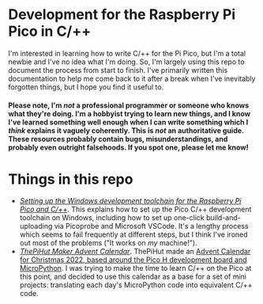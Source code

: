 # Development for the Raspberry Pi Pico in C/++

I'm interested in learning how to write C/++ for the Pi Pico, but I'm a total newbie and I've no idea what I'm doing.  So, I'm largely using this repo to document the process from start to finish.  I've primarily written this documentation to help me come back to it after a break when I've inevitably forgotten things, but I hope you find it useful to.

#### Please note, I'm *not* a professional programmer or someone who knows what they're doing.  I'm a hobbyist trying to learn new things, and I know I've learned something well enough when I can write something which I *think* explains it vaguely coherently.  This is *not* an authoritative guide.  These resources probably contain bugs, misunderstandings, and probably even outright falsehoods.  If you spot one, please let me know! ####  

# Things in this repo
* [*Setting up the Windows development toolchain for the Raspberry Pi Pico and C/++*](https://github.com/UnfinishedStuff/C-Development-for-Raspberry-Pi-Pico/blob/main/Setting-up-the-Windows-toolchain/Readme.md).  This explains how to set up the Pico C/++ development toolchain on Windows, including how to set up one-click build-and-uploading via Picoprobe and Microsoft VSCode.  It's a lengthy process which seems to fail frequently at different steps, but I think I've ironed out most of the problems ("It works on *my* machine!").
* [*ThePiHut Maker Advent Calendar*](https://github.com/UnfinishedStuff/C-Development-for-Raspberry-Pi-Pico/tree/main/Maker_Advent_Calendar).  ThePiHut made an [Advent Calendar for Christmas 2022, based around the Pico H development board and MicroPython](https://thepihut.com/products/maker-advent-calendar-includes-raspberry-pi-pico-h).  I was trying to make the time to learn C/++ on the Pico at this point, and decided to use this calendar as a base for a set of mini projects: translating each day's MicroPython code into equivalent C/++ code.
